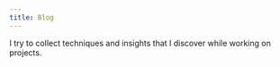 ```yaml
---
title: Blog
---
```

I try to collect techniques and insights that I discover while working on projects.